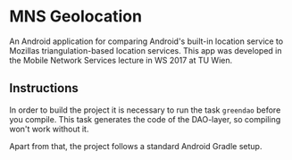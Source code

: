 # MNS Geolocation
An Android application for comparing Android's built-in location service to Mozillas triangulation-based location services.
This app was developed in the Mobile Network Services lecture in WS 2017 at TU Wien.

## Instructions

In order to build the project it is necessary to run the task `greendao` before
you compile. This task generates the code of the DAO-layer, so compiling won't work
without it.

Apart from that, the project follows a standard Android Gradle setup.